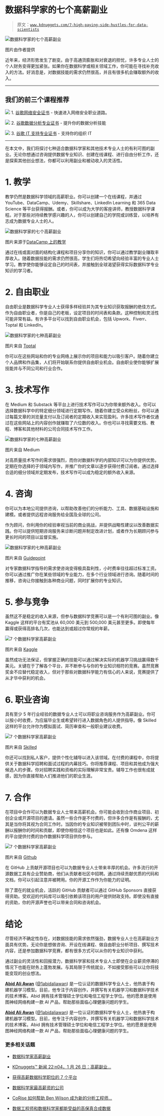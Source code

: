 # 数据科学家的七个高薪副业

> 原文：[`www.kdnuggets.com/7-high-paying-side-hustles-for-data-scientists`](https://www.kdnuggets.com/7-high-paying-side-hustles-for-data-scientists)

![数据科学家的七个高薪副业](img/ccb838e4dc406de68a91097cc14d23f1.png)

图片由作者提供

近年来，经济形势发生了剧变。由于高通货膨胀和对衰退的担忧，许多专业人士的个人财务变得更加紧张。如果你在数据科学或相关领域工作，你可能在寻找补充收入的方法。好消息是，对数据技能的需求仍然很高，并且有很多机会赚取额外的收入。

* * *

## 我们的前三个课程推荐

![](img/0244c01ba9267c002ef39d4907e0b8fb.png) 1\. [谷歌网络安全证书](https://www.kdnuggets.com/google-cybersecurity) - 快速进入网络安全职业道路。

![](img/e225c49c3c91745821c8c0368bf04711.png) 2\. [谷歌数据分析专业证书](https://www.kdnuggets.com/google-data-analytics) - 提升你的数据分析技能

![](img/0244c01ba9267c002ef39d4907e0b8fb.png) 3\. [谷歌 IT 支持专业证书](https://www.kdnuggets.com/google-itsupport) - 支持你的组织 IT

* * *

在本文中，我们将探讨七种适合数据科学家和其他技术专业人士的有利可图的副业。无论你想通过咨询提供数据专业知识、创建在线课程、进行自由分析工作，还是探索其他创业想法，你都可以利用副业和被动收入的灵活性。

# 1\. 教学

教学仍然是数据科学领域的高薪职业。你可以创建一个在线课程，并通过 YouTube、DataCamp、Udemy、Skillshare、LinkedIn Learning 和 365 Data Science 等平台获得报酬。或者，你可以成为大学的客座讲师，教授数据科学课程。对于那些对持续教学感兴趣的人，你可以创建自己的学院或训练营，以培养有志成为数据专业人士的人。

![数据科学家的七个高薪副业](img/0bfd4a96384a7d175b00e80ebc02c43b.png)

图片来源于[DataCamp 上的教学](https://www.datacamp.com/create)

通过在线或面对面的结构化课程和项目分享你的知识，你可以通过教学副业赚取丰厚收入。随着数据技能的需求仍然很高，学生们将热切希望向经验丰富的专业人士学习。教学使你能够设定自己的时间表，并接触到全球渴望获得实际数据科学专业知识的学习者。

# 2\. 自由职业

自由职业是数据科学专业人士获得多样经验并为其专业知识获取报酬的绝佳方式。作为自由职业者，你是自己的老板，设定项目的时间表和条款。这种控制和灵活性可能非常有益。有许多平台可以找到自由职业机会，包括 Upwork、Fiverr、Toptal 和 LinkedIn。

![数据科学家的七种高薪副业](img/fc50dd8fe7811810964605e1ad5285eb.png)

图片来自 [Toptal](https://www.toptal.com/data-science)

你可以在这些网站和你的专业网络上展示你的项目和能力以吸引客户。随着你建立个人品牌和作品集，人们将开始联系你提供自由职业机会。自由职业使你能够扩展技能并与不同公司和行业合作。

# 3\. 技术写作

在 Medium 和 Substack 等平台上进行技术写作可以为你带来额外收入。你可以选择数据科学中的特定细分领域进行定期写作。随着你建立受众和粉丝，你可以通过每篇文章的浏览量支付以及订阅者的定期收入来实现盈利。许多技术写作者仅通过在这些网站上的内容创作就赚取了六位数的收入。你也可以寻找需要文档、教程、博客和其他材料的公司合同技术写作工作。

![数据科学家的七种高薪副业](img/291d742f8ab5a79a42b0726190747071.png)

图片来自 Medium

对高质量技术写作的需求很强烈，而你对数据科学的内部知识可以为你提供优势。定期在你选择的子领域内写作，并推广你的文章以逐步获得付费订阅者。通过选择合适的细分领域并定期发布，技术写作可以成为稳定的额外收入来源。

# 4\. 咨询

你可以为本地公司提供咨询，以帮助改善他们的分析能力、工具、数据基础设施和建模。或者提供远程咨询服务给全国及全球的公司。

作为顾问，你利用你的经验审视当前的商业挑战，并提供战略性建议以改善数据实践。你可以提供短期咨询服务来诊断问题并制定改进计划，或者作为长期顾问参与更长时间的项目以监督实施。

![数据科学家的七种高薪副业](img/85bc3bb578a7e67d3ac2c5529077e412.png)

图片来自 [Guidepoint](https://www.guidepoint.com/)

对专家数据科学指导的需求使咨询变得极具盈利性，小时费率往往超过标准工资。你可以通过推广你在某些领域的专业能力，在多个行业领域进行咨询。随着时间的推移，咨询让你接触到各种商业问题，同时扩展你的专业知识。

# 5\. 参与竞争

虽然这不是稳定的收入来源，但参与数据科学竞赛可以是一个有利可图的副业。像 Kaggle 这样的平台有奖池从 60,000 美元到 500,000 美元甚至更多。即使每年赢得或获得高排名几次，也能达到或超过你常规的年薪。

![7 个数据科学家高薪副业](img/1569ddedc7945ab0a0a42ce731164b04.png)

图片来自 [Kaggle](https://www.kaggle.com/competitions)

虽然成功无法保证，但掌握正确的技能可以通过解决实际的机器学习挑战赢得数千美元。关键在于了解各个平台，并不断参与与你的专业知识相符的竞赛。虽然竞赛奖金不应替代稳定收入，但对于那些对数据科学能力有信心的人来说，竞赛提供了从才华中获利的机会。

# 6\. 职业咨询

具有至少 5 年行业经验的数据专业人士可以将职业咨询服务作为高薪副业。你可以按小时收费，为应届毕业生或希望转行进入数据角色的人提供指导。像 Skilled 这样的平台允许你为模拟面试、简历审查和一般职业建议收费。

![7 个数据科学家高薪副业](img/d81d04efde09430c043b7634523ca46b.png)

图片来自 [Skilled](https://www.skilledinc.com/mentors)

你还可以找到私人客户，提供个性化辅导以进入该领域。在付费的课程中，你将提供关于数据科学招聘和面试过程的内幕技巧。你将推荐课程、项目和其他成为强大候选人的步骤。你对招聘实践和资格的实际理解非常宝贵。辅导工作也很有成就感，因为你直接帮助人们推进他们的职业生涯。

# 7\. 合作

在项目中合作可以为数据专业人士带来高薪机会。你可能会收到合作商业项目、初创企业或开源项目的邀请。虽然一些合作是不付费的，但许多合作是有报酬的，尤其是当你将其视为合同工作时。当因你的专业知识被带到团队中时，谈判公平的薪酬以报酬你的时间和贡献，即使你相信这个项目也是如此。还有像 Omdena 这样的平台提供付费的协作数据科学项目供你参与。

![7 个数据科学家高薪副业](img/bbd0e2a033579736f1d61575a8655c16.png)

图片来自 [Github](https://github.com/kingabzpro)

在 GitHub 上贡献开源项目也可以为数据专业人士带来丰厚的机会。许多流行的开源数据工具有企业赞助商，他们从贡献者社区中招聘。通过持续贡献优质的代码和文档，你可以引起注意并被聘用。你的开源工作作为你能力的证明。

除了潜在的就业机会，活跃的 GitHub 贡献者可以通过 GitHub Sponsors 直接获得资助。受欢迎的代码库可以吸引依赖该项目的用户提供财政支持。即使没有直接的资助，你的开源声誉也可以带来合同和咨询机会。

# 结论

尽管经济不确定性存在，对数据技能的需求依然强劲，数据专业人士在高薪副业方面具有优势。无论你是想做咨询、开设在线课程、做自由职业分析项目、撰写技术内容，还是参加数据科学竞赛，都有很多方式可以从你的专业知识中获利。

通过副业的灵活性和回报潜力，数据科学家和技术专业人士即使在企业薪资停滞的情况下也能在财务上蓬勃发展。与其局限于传统就业，不如接受那些可以让你将技能变现的创业想法。

**[Abid Ali Awan](https://www.polywork.com/kingabzpro)** ([@1abidaliawan](https://www.linkedin.com/in/1abidaliawan/)) 是一位认证的数据科学专业人士，他热衷于构建机器学习模型。目前，他专注于内容创作，并撰写有关机器学习和数据科学技术的技术博客。Abid 拥有技术管理硕士学位和电信工程学士学位。他的愿景是使用图神经网络构建一款 AI 产品，帮助那些面临心理健康问题的学生。

[](https://www.polywork.com/kingabzpro)****[Abid Ali Awan](https://www.polywork.com/kingabzpro)**** ([@1abidaliawan](https://www.linkedin.com/in/1abidaliawan)) 是一位认证的数据科学专业人士，他热衷于构建机器学习模型。目前，他专注于内容创作，并撰写有关机器学习和数据科学技术的技术博客。Abid 拥有技术管理硕士学位和电信工程学士学位。他的愿景是使用图神经网络构建一款 AI 产品，帮助那些面临心理健康问题的学生。

### 更多相关话题

+   [数据科学家高薪副业](https://www.kdnuggets.com/2022/01/high-paying-side-hustles-data-scientists.html)

+   [KDnuggets™ 新闻 22:n04，1 月 26 日：高薪副业…](https://www.kdnuggets.com/2022/n04.html)

+   [获得高薪数据科学职位的 7 个平台](https://www.kdnuggets.com/7-platforms-for-getting-high-paying-data-science-jobs)

+   [数据科学家最高薪资的公司](https://www.kdnuggets.com/2022/05/6-highest-paying-companies-data-scientists.html)

+   [CoRise 如何帮助 Ben Wilson 成为新的分析工程师…](https://www.kdnuggets.com/2022/08/corise-land-new-job-analytics-engineer.html)

+   [数据工程师和数据科学家都能受益的高保真合成数据](https://www.kdnuggets.com/2022/tonic-high-fidelity-synthetic-data-engineers-scientists-alike.html)
